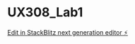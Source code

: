 # UX308_Lab1

[Edit in StackBlitz next generation editor ⚡️](https://stackblitz.com/~/github.com/barbuto2003/UX308_Lab1)